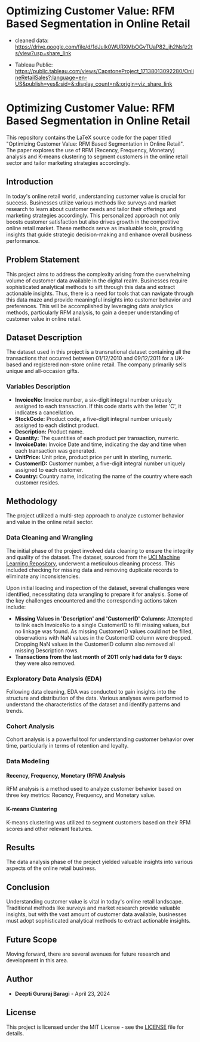 # Optimizing Customer Value: RFM Based Segmentation in Online Retail
- cleaned data: https://drive.google.com/file/d/1dJulk0WURXMbOGvTUaP82_jh2Ns1z2ts/view?usp=share_link

- Tableau Public: https://public.tableau.com/views/CapstoneProject_17138013092280/OnlineRetailSales?:language=en-US&publish=yes&:sid=&:display_count=n&:origin=viz_share_link
# Optimizing Customer Value: RFM Based Segmentation in Online Retail

This repository contains the LaTeX source code for the paper titled "Optimizing Customer Value: RFM Based Segmentation in Online Retail". The paper explores the use of RFM (Recency, Frequency, Monetary) analysis and K-means clustering to segment customers in the online retail sector and tailor marketing strategies accordingly.

## Introduction

In today's online retail world, understanding customer value is crucial for success. Businesses utilize various methods like surveys and market research to learn about customer needs and tailor their offerings and marketing strategies accordingly. This personalized approach not only boosts customer satisfaction but also drives growth in the competitive online retail market. These methods serve as invaluable tools, providing insights that guide strategic decision-making and enhance overall business performance.

## Problem Statement

This project aims to address the complexity arising from the overwhelming volume of customer data available in the digital realm. Businesses require sophisticated analytical methods to sift through this data and extract actionable insights. Thus, there is a need for tools that can navigate through this data maze and provide meaningful insights into customer behavior and preferences. This will be accomplished by leveraging data analytics methods, particularly RFM analysis, to gain a deeper understanding of customer value in online retail.

## Dataset Description

The dataset used in this project is a transnational dataset containing all the transactions that occurred between 01/12/2010 and 09/12/2011 for a UK-based and registered non-store online retail. The company primarily sells unique and all-occasion gifts.

### Variables Description

- **InvoiceNo:** Invoice number, a six-digit integral number uniquely assigned to each transaction. If this code starts with the letter 'C', it indicates a cancellation.
- **StockCode:** Product code, a five-digit integral number uniquely assigned to each distinct product.
- **Description:** Product name.
- **Quantity:** The quantities of each product per transaction, numeric.
- **InvoiceDate:** Invoice Date and time, indicating the day and time when each transaction was generated.
- **UnitPrice:** Unit price, product price per unit in sterling, numeric.
- **CustomerID:** Customer number, a five-digit integral number uniquely assigned to each customer.
- **Country:** Country name, indicating the name of the country where each customer resides.

## Methodology

The project utilized a multi-step approach to analyze customer behavior and value in the online retail sector. 

### Data Cleaning and Wrangling

The initial phase of the project involved data cleaning to ensure the integrity and quality of the dataset. The dataset, sourced from the [UCI Machine Learning Repository](https://archive.ics.uci.edu/ml/machine-learning-databases/00352/Online%20Retail.xlsx), underwent a meticulous cleaning process. This included checking for missing data and removing duplicate records to eliminate any inconsistencies.

Upon initial loading and inspection of the dataset, several challenges were identified, necessitating data wrangling to prepare it for analysis. Some of the key challenges encountered and the corresponding actions taken include:

- **Missing Values in 'Description' and 'CustomerID' Columns:** Attempted to link each InvoiceNo to a single CustomerID to fill missing values, but no linkage was found. As missing CustomerID values could not be filled, observations with NaN values in the CustomerID column were dropped. Dropping NaN values in the CustomerID column also removed all missing Description rows.
- **Transactions from the last month of 2011 only had data for 9 days:** they were also removed.

### Exploratory Data Analysis (EDA)

Following data cleaning, EDA was conducted to gain insights into the structure and distribution of the data. Various analyses were performed to understand the characteristics of the dataset and identify patterns and trends.

### Cohort Analysis

Cohort analysis is a powerful tool for understanding customer behavior over time, particularly in terms of retention and loyalty.

### Data Modeling

#### Recency, Frequency, Monetary (RFM) Analysis

RFM analysis is a method used to analyze customer behavior based on three key metrics: Recency, Frequency, and Monetary value.

#### K-means Clustering

K-means clustering was utilized to segment customers based on their RFM scores and other relevant features.

## Results

The data analysis phase of the project yielded valuable insights into various aspects of the online retail business.

## Conclusion

Understanding customer value is vital in today's online retail landscape. Traditional methods like surveys and market research provide valuable insights, but with the vast amount of customer data available, businesses must adopt sophisticated analytical methods to extract actionable insights.

## Future Scope

Moving forward, there are several avenues for future research and development in this area.

## Author

- **Deepti Gururaj Baragi** - April 23, 2024

## License

This project is licensed under the MIT License - see the [LICENSE](LICENSE) file for details.
